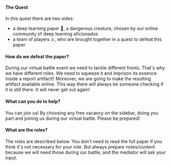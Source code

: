 #### The Quest
In this quest there are two sides:
- a deep learning paper 🐉, a dangerous creature, chosen by our online community of deep learning aficionados
- a team of players ⚔️, who are brought together in a quest to defeat this paper

#### How do we defeat the paper?
During our virtual battle event we need to tackle different fronts. That's why we have different roles.
We need to squeeze it and imprison its essence inside a report artifact!! 
Moreover, we are going to make the resulting artifact available online. 
This way there will always be someone checking if it is still there.
It will never get out again! 

#### What can you do to help?
You can join us! By choosing any free vacancy on the sidebar, doing you part and joining us during 
our virtual battle. Please be prepared!

#### What are the roles?
The roles are described below. You don't need to read the full paper if you think it's not necessary for your
role. But always prepare notes/content because we will need those during our battle, and the mediator will ask your input.
